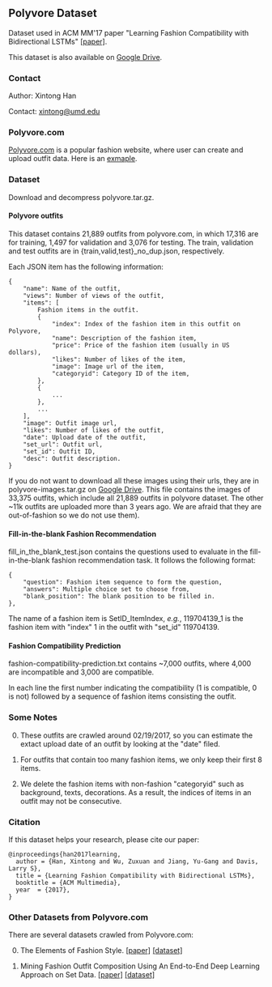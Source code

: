 ## Polyvore Dataset
Dataset used in ACM MM'17 paper "Learning Fashion Compatibility with Bidirectional LSTMs" [[paper]](https://arxiv.org/pdf/1707.05691.pdf).

This dataset is also available on [Google Drive](https://drive.google.com/drive/folders/0B4Eo9mft9jwoVDNEWlhEbUNUSE0).

### Contact
Author: Xintong Han

Contact: xintong@umd.edu

### Polyvore.com

[Polyvore.com](https://www.polyvore.com/outfits/search.sets?date=day&item_count.from=4&item_count.to=10) is a popular fashion website, where user can create and upload outfit data. Here is an [exmaple](https://www.polyvore.com/striped_blazer/set?id=227166819).

### Dataset

Download and decompress polyvore.tar.gz.

#### Polyvore outfits

This dataset contains 21,889 outfits from polyvore.com, in which 17,316 are for training, 1,497 for validation and 3,076 for testing. The train, validation and test outfits are in {train,valid,test}_no_dup.json, respectively.

Each JSON item has the following information:

    {
        "name": Name of the outfit, 
        "views": Number of views of the outfit,
        "items": [
            Fashion items in the outfit.
            {
                "index": Index of the fashion item in this outfit on Polyvore,
                "name": Description of the fashion item,
                "price": Price of the fashion item (usually in US dollars),
                "likes": Number of likes of the item,
                "image": Image url of the item,
                "categoryid": Category ID of the item,
            }, 
            {
                ...
            }, 
            ...
        ], 
        "image": Outfit image url,
        "likes": Number of likes of the outfit,
        "date": Upload date of the outfit,
        "set_url": Outfit url,
        "set_id": Outfit ID,
        "desc": Outfit description.
    }
    

If you do not want to download all these images using their urls, they are in polyvore-images.tar.gz on [Google Drive](https://drive.google.com/drive/folders/0B4Eo9mft9jwoVDNEWlhEbUNUSE0). This file contains the images of 33,375 outfits, which include all 21,889 outfits in polyvore dataset. The other ~11k outfits are uploaded more than 3 years ago. We are afraid that they are out-of-fashion so we do not use them).

#### Fill-in-the-blank Fashion Recommendation

fill_in_the_blank_test.json contains the questions used to evaluate in the fill-in-the-blank fashion recommendation task. It follows the following format:

    {
        "question": Fashion item sequence to form the question,
        "answers": Multiple choice set to choose from,
        "blank_position": The blank position to be filled in.
    },
    
The name of a fashion item is SetID_ItemIndex, _e.g._, 119704139_1 is the fashion item with "index" 1 in the outfit with "set_id" 119704139.


#### Fashion Compatibility Prediction

fashion-compatibility-prediction.txt contains ~7,000 outfits, where 4,000 are incompatible and 3,000 are compatible.

In each line the first number indicating the compatibility (1 is compatible, 0 is not) followed by a sequence of fashion items consisting the outfit.

### Some Notes
0. These outfits are crawled around 02/19/2017, so you can estimate the extact upload date of an outfit by looking at the "date" filed.

0. For outfits that contain too many fashion items, we only keep their first 8 items.

0. We delete the fashion items with non-fashion "categoryid" such as background, texts, decorations. As a result, the indices of items in an outfit may not be consecutive.


### Citation

If this dataset helps your research, please cite our paper:

    @inproceedings{han2017learning,
      author = {Han, Xintong and Wu, Zuxuan and Jiang, Yu-Gang and Davis, Larry S},
      title = {Learning Fashion Compatibility with Bidirectional LSTMs},
      booktitle = {ACM Multimedia},
      year  = {2017},
    }

### Other Datasets from Polyvore.com

There are several datasets crawled from Polyvore.com:

0. The Elements of Fashion Style. [[paper]](http://ranjithakumar.net/resources/vaccaro-uist2016-fashion.pdf) [[dataset]](https://github.com/kristenvaccaro/fashion-data)

1. Mining Fashion Outfit Composition Using An End-to-End Deep Learning Approach on Set Data. [[paper]](https://arxiv.org/pdf/1608.03016.pdf) [[dataset]](https://github.com/raingo/outfit)
